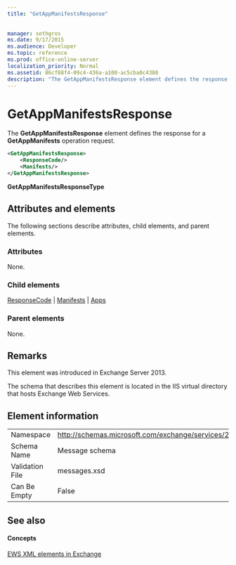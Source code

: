 ```yaml
---
title: "GetAppManifestsResponse"
 
 
manager: sethgros
ms.date: 9/17/2015
ms.audience: Developer
ms.topic: reference
ms.prod: office-online-server
localization_priority: Normal
ms.assetid: 86cf88f4-09c4-436a-a100-ac5cba0c4388
description: "The GetAppManifestsResponse element defines the response for a GetAppManifests operation request."
---
```


# GetAppManifestsResponse

The **GetAppManifestsResponse** element defines the response for a **GetAppManifests** operation request. 
  
```XML
<GetAppManifestsResponse>
    <ResponseCode/>
    <Manifests/>
</GetAppManifestsResponse>
```

 **GetAppManifestsResponseType**
## Attributes and elements

The following sections describe attributes, child elements, and parent elements.
  
### Attributes

None.
  
### Child elements

[ResponseCode](responsecode.md) | [Manifests](manifests.md) | [Apps](apps.md)
  
### Parent elements

None.
  
## Remarks

This element was introduced in Exchange Server 2013.
  
The schema that describes this element is located in the IIS virtual directory that hosts Exchange Web Services.
  
## Element information

|||
|:-----|:-----|
|Namespace  <br/> |http://schemas.microsoft.com/exchange/services/2006/messages  <br/> |
|Schema Name  <br/> |Message schema  <br/> |
|Validation File  <br/> |messages.xsd  <br/> |
|Can Be Empty  <br/> |False  <br/> |
   
## See also

#### Concepts

[EWS XML elements in Exchange](ews-xml-elements-in-exchange.md)


